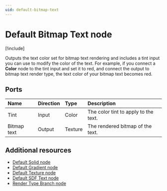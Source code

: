 ```yaml
---
uid: default-bitmap-text
---
```


# Default Bitmap Text node

[!include[](include_note_uitk.md)]

Outputs the text color set for bitmap text rendering and includes a tint input you can use to modify the color of the text. For example, if you connect a **Color** node to the tint input and set it to red, and connect the output to bitmap text render type, the text color of your bitmap text becomes red.

## Ports

| Name        | Direction           | Type  | Description |
|:----------- |:--------------------|:------|:------------|
| Tint       | Input              | Color | The color tint to apply to the text. |
| Bitmap text| Output             | Texture| The rendered bitmap of the text. |

## Additional resources

- [Default Solid node](xref:default-solid-node)
- [Default Gradient node](xref:default-gradient-node)
- [Default Texture node](xref:default-texture-node)
- [Default SDF Text node](xref:default-sdf-text-node)
- [Render Type Branch node](xref:render-type-branch-node)